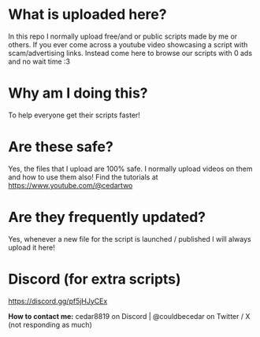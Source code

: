 # What is uploaded here?
In this repo I normally upload free/and or public scripts made by me or others. If you ever come across a youtube video showcasing a script with scam/advertising links. Instead come here to browse our scripts with 0 ads and no wait time :3

# Why am I doing this?
To help everyone get their scripts faster!

# Are these safe?
Yes, the files that I upload are 100% safe. I normally upload videos on them and how to use them also! Find the tutorials at https://www.youtube.com/@cedartwo

# Are they frequently updated?
Yes, whenever a new file for the script is launched / published I will always upload it here!

# Discord (for extra scripts)
https://discord.gg/pf5jHJyCEx

**How to contact me:**
cedar8819 on Discord |
@couldbecedar on Twitter / X (not responding as much)
